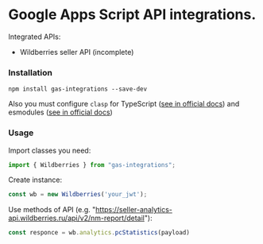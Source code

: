 # Google Apps Script API integrations.

Integrated APIs:
 - Wildberries seller API (incomplete)

### Installation
```
npm install gas-integrations --save-dev
```

Also you must configure `clasp` for TypeScript ([see in official docs](https://github.com/google/clasp/blob/master/docs/typescript.md)) and esmodules ([see in official docs](https://github.com/google/clasp/blob/master/docs/esmodules.md))

### Usage

Import classes you need:

```TypeScript
import { Wildberries } from "gas-integrations";
```

Create instance:

```TypeScript
const wb = new Wildberries('your_jwt');
```

Use methods of API (e.g. "https://seller-analytics-api.wildberries.ru/api/v2/nm-report/detail"):

```TypeScript
const responce = wb.analytics.pcStatistics(payload)
```


